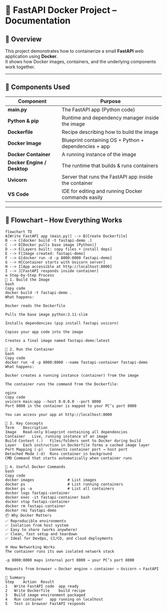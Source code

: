 # 🐳 FastAPI Docker Project – Documentation

## 🔹 Overview
This project demonstrates how to containerize a small **FastAPI** web application using **Docker**.  
It shows how Docker images, containers, and the underlying components work together.

---

## 🧩 Components Used

| Component | Purpose |
|------------|----------|
| **main.py** | The FastAPI app (Python code) |
| **Python & pip** | Runtime and dependency manager inside the image |
| **Dockerfile** | Recipe describing how to build the image |
| **Docker Image** | Blueprint containing OS + Python + dependencies + app |
| **Docker Container** | A running instance of the image |
| **Docker Engine / Desktop** | The runtime that builds & runs containers |
| **Uvicorn** | Server that runs the FastAPI app inside the container |
| **VS Code** | IDE for editing and running Docker commands easily |

---

## 🔁 Flowchart – How Everything Works

```mermaid
flowchart TD
A[Write FastAPI app (main.py)] --> B[Create Dockerfile]
B --> C[docker build -t fastapi-demo .]
C --> D[Docker pulls base image (Python)]
D --> E[Layers built: copy files + install deps]
E --> F[Image created: fastapi-demo]
F --> G[docker run -d -p 8000:8000 fastapi-demo]
G --> H[Container starts with Uvicorn server]
H --> I[App accessible at http://localhost:8000]
I --> J[FastAPI responds inside container]
⚙️ Step-by-Step Process
🧱 1. Build the Image
bash
Copy code
docker build -t fastapi-demo .
What happens:

Docker reads the Dockerfile

Pulls the base image python:3.11-slim

Installs dependencies (pip install fastapi uvicorn)

Copies your app code into the image

Creates a final image named fastapi-demo:latest

🚀 2. Run the Container
bash
Copy code
docker run -d -p 8000:8000 --name fastapi-container fastapi-demo
What happens:

Docker creates a running instance (container) from the image

The container runs the command from the Dockerfile:

nginx
Copy code
uvicorn main:app --host 0.0.0.0 --port 8000
Port 8000 in the container is mapped to your PC’s port 8000

You can access your app at http://localhost:8000

🧠 3. Key Concepts
Term	Description
Image	Read-only blueprint containing all dependencies
Container	Live, running instance of an image
Build Context (.)	Files/folders sent to Docker during build
Layer	Each instruction in Dockerfile forms a cached image layer
Port Mapping (-p)	Connects container port → host port
Detached Mode (-d)	Runs container in background
CMD	Command that starts automatically when container runs

🧰 4. Useful Docker Commands
bash
Copy code
docker images               # List images
docker ps                   # List running containers
docker ps -a                # List all containers
docker logs fastapi-container
docker exec -it fastapi-container bash
docker stop fastapi-container
docker rm fastapi-container
docker rmi fastapi-demo
📦 Why Docker Matters
✅ Reproducible environments
✅ Isolation from host system
✅ Easy to share (works anywhere)
✅ Clean, fast setup and teardown
✅ Ideal for DevOps, CI/CD, and cloud deployments

🌐 How Networking Works
The container runs its own isolated network stack

-p 8000:8000 maps internal port 8000 → your PC’s port 8000

Requests from browser → Docker engine → container → Uvicorn → FastAPI

🧭 Summary
Step	Action	Result
1	Write FastAPI code	app ready
2	Write Dockerfile	build recipe
3	Build image	environment packaged
4	Run container	app running on localhost
5	Test in browser	FastAPI responds

